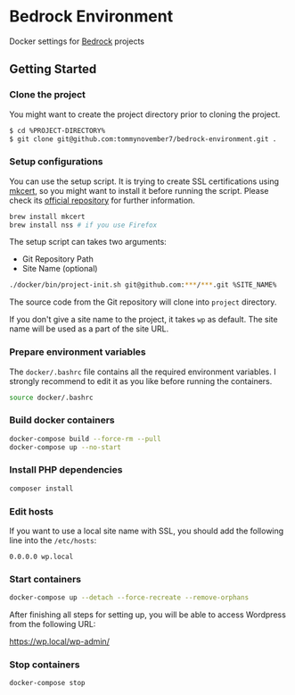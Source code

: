 # Bedrock Environment

Docker settings for [Bedrock](https://github.com/roots/bedrock) projects

## Getting Started

### Clone the project

You might want to create the project directory prior to cloning the project.

```bash
$ cd %PROJECT-DIRECTORY%
$ git clone git@github.com:tommynovember7/bedrock-environment.git .
```

### Setup configurations

You can use the setup script. It is trying to create SSL certifications 
using [mkcert](https://github.com/FiloSottile/mkcert), so you might want to 
install it before running the script. Please check its [official repository](https://github.com/FiloSottile/mkcert) 
for further information.

```bash
brew install mkcert
brew install nss # if you use Firefox 
```

The setup script can takes two arguments:

- Git Repository Path 
- Site Name (optional)

```bash
./docker/bin/project-init.sh git@github.com:***/***.git %SITE_NAME%
```

The source code from the Git repository will clone into `project` directory.

If you don't give a site name to the project, it takes `wp` as default.
The site name will be used as a part of the site URL. 

### Prepare environment variables

The `docker/.bashrc` file contains all the required environment variables.
I strongly recommend to edit it as you like before running the containers. 

```bash
source docker/.bashrc
```

### Build docker containers

```bash
docker-compose build --force-rm --pull
docker-compose up --no-start
```

### Install PHP dependencies

```bash
composer install
```

### Edit hosts

If you want to use a local site name with SSL, you should add the following 
line into the `/etc/hosts`:

```text
0.0.0.0 wp.local
```

### Start containers

```bash
docker-compose up --detach --force-recreate --remove-orphans
```

After finishing all steps for setting up, you will be able to access Wordpress 
from the following URL:

https://wp.local/wp-admin/

### Stop containers

```bash
docker-compose stop
```